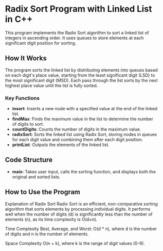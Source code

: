 # Radix Sort Program with Linked List in C++

This program implements the Radix Sort algorithm to sort a linked list of integers in ascending order. It uses queues to store elements at each significant digit position for sorting.

## How It Works

The program sorts the linked list by distributing elements into queues based on each digit's place value, starting from the least significant digit (LSD) to the most significant digit (MSD). Each pass through the list sorts by the next highest place value until the list is fully sorted.

### Key Functions

- **insert**: Inserts a new node with a specified value at the end of the linked list.
- **findMax**: Finds the maximum value in the list to determine the number of digits to sort.
- **countDigits**: Counts the number of digits in the maximum value.
- **radixSort**: Sorts the linked list using Radix Sort, storing nodes in queues for each digit value and combining them after each digit position.
- **printList**: Outputs the elements of the linked list.

## Code Structure

- **main**: Takes user input, calls the sorting function, and displays both the original and sorted lists.

## How to Use the Program

Explanation of Radix Sort
Radix Sort is an efficient, non-comparative sorting algorithm that sorts elements by processing individual digits. It performs well when the number of digits (d) is significantly less than the number of elements (n), as its time complexity is 
O(d×n).

Time Complexity
Best, Average, and Worst: O(d * n), where d is the number of digits and n is the number of elements.

Space Complexity
O(n + k), where k is the range of digit values (0-9).
